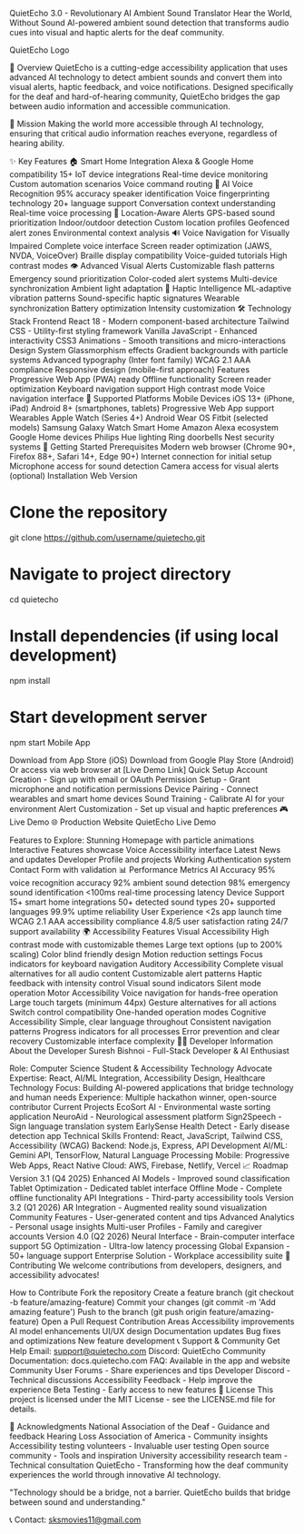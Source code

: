 QuietEcho 3.0 - Revolutionary AI Ambient Sound Translator
Hear the World, Without Sound
AI-powered ambient sound detection that transforms audio cues into visual and haptic alerts for the deaf community.

QuietEcho Logo

🌟 Overview
QuietEcho is a cutting-edge accessibility application that uses advanced AI technology to detect ambient sounds and convert them into visual alerts, haptic feedback, and voice notifications. Designed specifically for the deaf and hard-of-hearing community, QuietEcho bridges the gap between audio information and accessible communication.

🎯 Mission
Making the world more accessible through AI technology, ensuring that critical audio information reaches everyone, regardless of hearing ability.

✨ Key Features
🏠 Smart Home Integration
Alexa & Google Home compatibility
15+ IoT device integrations
Real-time device monitoring
Custom automation scenarios
Voice command routing
🎤 AI Voice Recognition
95% accuracy speaker identification
Voice fingerprinting technology
20+ language support
Conversation context understanding
Real-time voice processing
📍 Location-Aware Alerts
GPS-based sound prioritization
Indoor/outdoor detection
Custom location profiles
Geofenced alert zones
Environmental context analysis
🔊 Voice Navigation for Visually Impaired
Complete voice interface
Screen reader optimization (JAWS, NVDA, VoiceOver)
Braille display compatibility
Voice-guided tutorials
High contrast modes
👁️ Advanced Visual Alerts
Customizable flash patterns
Emergency sound prioritization
Color-coded alert systems
Multi-device synchronization
Ambient light adaptation
📱 Haptic Intelligence
ML-adaptive vibration patterns
Sound-specific haptic signatures
Wearable synchronization
Battery optimization
Intensity customization
🛠️ Technology Stack
Frontend
React 18 - Modern component-based architecture
Tailwind CSS - Utility-first styling framework
Vanilla JavaScript - Enhanced interactivity
CSS3 Animations - Smooth transitions and micro-interactions
Design System
Glassmorphism effects
Gradient backgrounds with particle systems
Advanced typography (Inter font family)
WCAG 2.1 AAA compliance
Responsive design (mobile-first approach)
Features
Progressive Web App (PWA) ready
Offline functionality
Screen reader optimization
Keyboard navigation support
High contrast mode
Voice navigation interface
📱 Supported Platforms
Mobile Devices
iOS 13+ (iPhone, iPad)
Android 8+ (smartphones, tablets)
Progressive Web App support
Wearables
Apple Watch (Series 4+)
Android Wear OS
Fitbit (selected models)
Samsung Galaxy Watch
Smart Home
Amazon Alexa ecosystem
Google Home devices
Philips Hue lighting
Ring doorbells
Nest security systems
🚀 Getting Started
Prerequisites
Modern web browser (Chrome 90+, Firefox 88+, Safari 14+, Edge 90+)
Internet connection for initial setup
Microphone access for sound detection
Camera access for visual alerts (optional)
Installation
Web Version

# Clone the repository
git clone https://github.com/username/quietecho.git

# Navigate to project directory
cd quietecho

# Install dependencies (if using local development)
npm install

# Start development server
npm start
Mobile App

Download from App Store (iOS)
Download from Google Play Store (Android)
Or access via web browser at [Live Demo Link]
Quick Setup
Account Creation - Sign up with email or OAuth
Permission Setup - Grant microphone and notification permissions
Device Pairing - Connect wearables and smart home devices
Sound Training - Calibrate AI for your environment
Alert Customization - Set up visual and haptic preferences
🎮 Live Demo
🌐 Production Website
QuietEcho Live Demo

Features to Explore:
Stunning Homepage with particle animations
Interactive Features showcase
Voice Accessibility interface
Latest News and updates
Developer Profile and projects
Working Authentication system
Contact Form with validation
📊 Performance Metrics
AI Accuracy
95% voice recognition accuracy
92% ambient sound detection
98% emergency sound identification
<100ms real-time processing latency
Device Support
15+ smart home integrations
50+ detected sound types
20+ supported languages
99.9% uptime reliability
User Experience
<2s app launch time
WCAG 2.1 AAA accessibility compliance
4.8/5 user satisfaction rating
24/7 support availability
🌍 Accessibility Features
Visual Accessibility
High contrast mode with customizable themes
Large text options (up to 200% scaling)
Color blind friendly design
Motion reduction settings
Focus indicators for keyboard navigation
Auditory Accessibility
Complete visual alternatives for all audio content
Customizable alert patterns
Haptic feedback with intensity control
Visual sound indicators
Silent mode operation
Motor Accessibility
Voice navigation for hands-free operation
Large touch targets (minimum 44px)
Gesture alternatives for all actions
Switch control compatibility
One-handed operation modes
Cognitive Accessibility
Simple, clear language throughout
Consistent navigation patterns
Progress indicators for all processes
Error prevention and clear recovery
Customizable interface complexity
👨‍💻 Developer Information
About the Developer
Suresh Bishnoi - Full-Stack Developer & AI Enthusiast

Role: Computer Science Student & Accessibility Technology Advocate
Expertise: React, AI/ML Integration, Accessibility Design, Healthcare Technology
Focus: Building AI-powered applications that bridge technology and human needs
Experience: Multiple hackathon winner, open-source contributor
Current Projects
EcoSort AI - Environmental waste sorting application
NeuroAid - Neurological assessment platform
Sign2Speech - Sign language translation system
EarlySense Health Detect - Early disease detection app
Technical Skills
Frontend: React, JavaScript, Tailwind CSS, Accessibility (WCAG)
Backend: Node.js, Express, API Development
AI/ML: Gemini API, TensorFlow, Natural Language Processing
Mobile: Progressive Web Apps, React Native
Cloud: AWS, Firebase, Netlify, Vercel
📈 Roadmap
Version 3.1 (Q4 2025)
 Enhanced AI Models - Improved sound classification
 Tablet Optimization - Dedicated tablet interface
 Offline Mode - Complete offline functionality
 API Integrations - Third-party accessibility tools
Version 3.2 (Q1 2026)
 AR Integration - Augmented reality sound visualization
 Community Features - User-generated content and tips
 Advanced Analytics - Personal usage insights
 Multi-user Profiles - Family and caregiver accounts
Version 4.0 (Q2 2026)
 Neural Interface - Brain-computer interface support
 5G Optimization - Ultra-low latency processing
 Global Expansion - 50+ language support
 Enterprise Solution - Workplace accessibility suite
🤝 Contributing
We welcome contributions from developers, designers, and accessibility advocates!

How to Contribute
Fork the repository
Create a feature branch (git checkout -b feature/amazing-feature)
Commit your changes (git commit -m 'Add amazing feature')
Push to the branch (git push origin feature/amazing-feature)
Open a Pull Request
Contribution Areas
Accessibility improvements
AI model enhancements
UI/UX design
Documentation updates
Bug fixes and optimizations
New feature development
📞 Support & Community
Get Help
Email: support@quietecho.com
Discord: QuietEcho Community
Documentation: docs.quietecho.com
FAQ: Available in the app and website
Community
User Forums - Share experiences and tips
Developer Discord - Technical discussions
Accessibility Feedback - Help improve the experience
Beta Testing - Early access to new features
📄 License
This project is licensed under the MIT License - see the LICENSE.md file for details.

🙏 Acknowledgments
National Association of the Deaf - Guidance and feedback
Hearing Loss Association of America - Community insights
Accessibility testing volunteers - Invaluable user testing
Open source community - Tools and inspiration
University accessibility research team - Technical consultation
QuietEcho - Transforming how the deaf community experiences the world through innovative AI technology.

"Technology should be a bridge, not a barrier. QuietEcho builds that bridge between sound and understanding."

📞 Contact: sksmovies11@gmail.com
